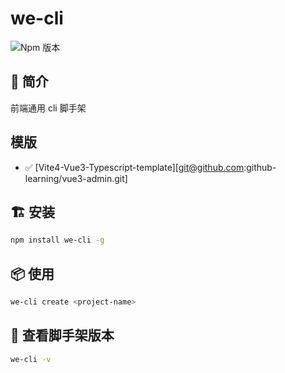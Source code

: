 # we-cli

![Npm 版本](https://img.shields.io/badge/we-cli_v0.0.1-green)

## 📖 简介

前端通用 cli 脚手架

## 模版

- ✅ [Vite4-Vue3-Typescript-template][git@github.com:github-learning/vue3-admin.git]

## 🏗 安装

```bash
npm install we-cli -g
```

## 📦 使用

```bash
we-cli create <project-name>
```

## 🚩 查看脚手架版本

```bash
we-cli -v

```

